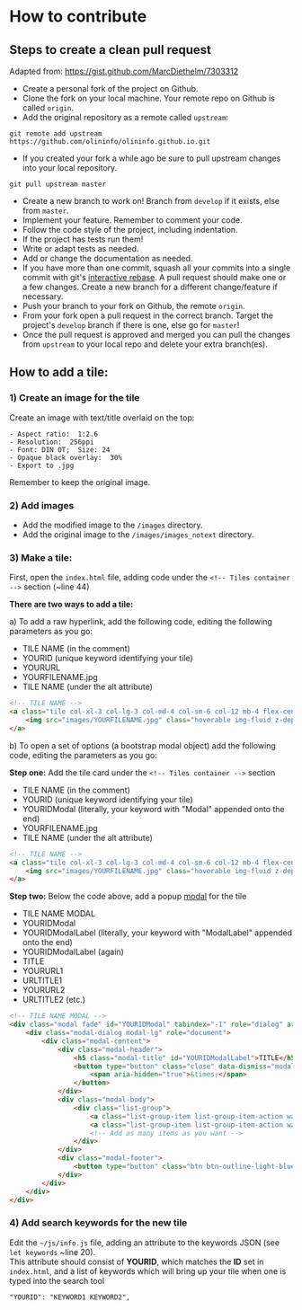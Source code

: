 # How to contribute


## Steps to create a clean pull request

Adapted from: https://gist.github.com/MarcDiethelm/7303312 

- Create a personal fork of the project on Github.
- Clone the fork on your local machine. Your remote repo on Github is called `origin`.
- Add the original repository as a remote called `upstream`: 

`git remote add upstream https://github.com/olininfo/olininfo.github.io.git`

- If you created your fork a while ago be sure to pull upstream changes into your local repository.

`git pull upstream master`

- Create a new branch to work on! Branch from `develop` if it exists, else from `master`.
- Implement your feature. Remember to comment your code.
- Follow the code style of the project, including indentation.
- If the project has tests run them!
- Write or adapt tests as needed.
- Add or change the documentation as needed.
- If you have more than one commit, squash all your commits into a single commit with git's [interactive rebase](https://help.github.com/articles/interactive-rebase). A pull request should make one or a few changes. Create a new branch for a different change/feature if necessary.
- Push your branch to your fork on Github, the remote `origin`.
- From your fork open a pull request in the correct branch. Target the project's `develop` branch if there is one, else go for `master`!
- Once the pull request is approved and merged you can pull the changes from `upstream` to your local repo and delete
your extra branch(es).

## How to add a tile:

### 1)  Create an image for the tile

Create an image with text/title overlaid on the top:

	- Aspect ratio:  1:2.6
	- Resolution:  256ppi
	- Font: DIN OT;  Size: 24
	- Opaque black overlay:  30%
	- Export to .jpg

Remember to keep the original image.

### 2)  Add images

- Add the modified image to the `/images` directory.
- Add the original image to the `/images/images_notext` directory.

### 3) Make a tile:

First, open the `index.html` file, adding code under the `<!-- Tiles container -->` section (~line 44)

**There are two ways to add a tile:**

a)  To add a raw hyperlink, add the following code, editing the following parameters as you go:

* TILE NAME (in the comment)
* YOURID (unique keyword identifying your tile)
* YOURURL
* YOURFILENAME.jpg
* TILE NAME (under the alt attribute)

```html
<!-- TILE NAME -->
<a class="tile col-xl-3 col-lg-3 col-md-4 col-sm-6 col-12 mb-4 flex-center" id="YOURID" href="YOURURL" target="_blank" rel="noopener">
	<img src="images/YOURFILENAME.jpg" class="hoverable img-fluid z-depth-1 tile-image" alt="TILE NAME">
</a>
```
b)  To open a set of options (a bootstrap modal object) add the following code, editing the parameters as you go:

**Step one:** Add the tile card under the `<!-- Tiles container -->` section 

* TILE NAME (in the comment)
* YOURID (unique keyword identifying your tile)
* YOURIDModal (literally, your keyword with "Modal" appended onto the end)
* YOURFILENAME.jpg
* TILE NAME (under the alt attribute)
```html
<!-- TILE NAME -->
<a class="tile col-xl-3 col-lg-3 col-md-4 col-sm-6 col-12 mb-4 flex-center" id="YOURID" data-toggle="modal" data-target="#YOURIDModal">
	<img src="images/YOURFILENAME.jpg" class="hoverable img-fluid z-depth-1 tile-image" alt="TILE NAME">
</a>
```

**Step two:** Below the code above, add a popup [modal](https://mdbootstrap.com/javascript/modals/) for the tile
* TILE NAME MODAL
* YOURIDModal
* YOURIDModalLabel (literally, your keyword with "ModalLabel" appended onto the end)
* YOURIDModalLabel (again)
* TITLE
* YOURURL1
* URLTITLE1
* YOURURL2
* URLTITLE2 (etc.)

```html
<!-- TILE NAME MODAL -->
<div class="modal fade" id="YOURIDModal" tabindex="-1" role="dialog" aria-labelledby="YOURIDModalLabel" aria-hidden="true">
	<div class="modal-dialog modal-lg" role="document">
		<div class="modal-content">
			<div class="modal-header">
				<h5 class="modal-title" id="YOURIDModalLabel">TITLE</h5>
				<button type="button" class="close" data-dismiss="modal" aria-label="Close">
					<span aria-hidden="true">&times;</span>
				</button>
			</div>
			<div class="modal-body">
				<div class="list-group">
					<a class="list-group-item list-group-item-action waves-effect" href="YOURURL1" target="_blank" rel="noopener">URLTITLE1</a>
					<a class="list-group-item list-group-item-action waves-effect" href="YOURURL2" target="_blank" rel="noopener">URLTITLE2</a>
					<!-- Add as many items as you want -->
				</div>
			</div>
			<div class="modal-footer">
				<button type="button" class="btn btn-outline-light-blue" data-dismiss="modal">Close</button>
			</div>
		</div>
	</div>
</div>
```
### 4)  Add search keywords for the new tile

Edit the `~/js/info.js` file, adding an attribute to the keywords JSON (see `let keywords` ~line 20).  
This attribute should consist of **YOURID**, which matches the **ID** set in `index.html`, and a list of keywords which will bring up your tile when one is typed into the search tool
```html
"YOURID": "KEYWORD1 KEYWORD2",
```
